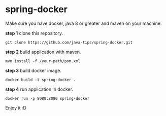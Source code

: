 # spring-docker


Make sure you have docker, java 8 or greater and maven on your machine.

**step 1**
clone this repository.
```
git clone https://github.com/java-tips/spring-docker.git
```
**step 2**
build application with maven.
```
mvn install -f /your-path/pom.xml
```
**step 3** 
build docker image.
```
docker build -t spring-docker .
```
**step 4**
run application in docker.
```
docker run -p 8080:8080 spring-docker
```

Enjoy it :D
